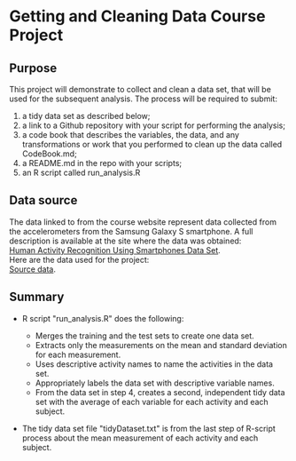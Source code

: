 # Getting and Cleaning Data Course Project

## Purpose
This project will demonstrate to collect and clean a data set, that will be used for the subsequent analysis. The process will be required to submit:
1. a tidy data set as described below;
2. a link to a Github repository with your script for performing the analysis;
3. a code book that describes the variables, the data, and any transformations or work that you performed to clean up the data called CodeBook.md;
4. a README.md in the repo with your scripts;
5. an R script called run_analysis.R

## Data source
The data linked to from the course website represent data collected from the accelerometers from the Samsung Galaxy S smartphone. A full description is available at the site where the data was obtained:\
[Human Activity Recognition Using Smartphones Data Set](http://archive.ics.uci.edu/ml/datasets/Human+Activity+Recognition+Using+Smartphones).\
Here are the data used for the project:\
[Source data](https://d396qusza40orc.cloudfront.net/getdata%2Fprojectfiles%2FUCI%20HAR%20Dataset.zip).

## Summary
* R script "run_analysis.R" does the following:
  + Merges the training and the test sets to create one data set.
  + Extracts only the measurements on the mean and standard deviation for each measurement.
  + Uses descriptive activity names to name the activities in the data set.
  + Appropriately labels the data set with descriptive variable names.
  + From the data set in step 4, creates a second, independent tidy data set with the average of each variable for each activity and each subject.
  
* The tidy data set file "tidyDataset.txt" is from the last step of R-script process about the mean measurement of each activity and each subject.
